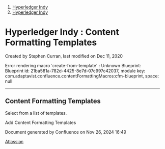 1. [Hyperledger Indy](index.html)
2. [Hyperledger Indy](Hyperledger-Indy_19464194.html)

# Hyperledger Indy : Content Formatting Templates

Created by Stephen Curran, last modified on Dec 11, 2020

Error rendering macro 'create-from-template' : Unknown Blueprint: Blueprint id: 21ba581a-782d-4425-8e7d-07c997c42037, module key: com.adaptavist.confluence.contentFormattingMacros:cfm-blueprint, space: null

* * *

## Content Formatting Templates

Select from a list of templates.

Add Content Formatting Templates

Document generated by Confluence on Nov 26, 2024 16:49

[Atlassian](http://www.atlassian.com/)
